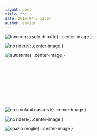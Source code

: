 ```yaml
---
layout: post
title: "h"
date: 2016-07-3 12:00
author: enrico
---
```


![Innocenza solo di notte](https://cdn-images-1.medium.com/max/2000/1*9d2a5vuW9csz5vrc0kDXlw.jpeg){: .center-image }

![no ridere](https://d1vvp9ihshjy3m.cloudfront.net/video/Ue0OueSwOOp7dtjh_pd.jpg){: .center-image }

![autostima](http://galleria.riza.it/medias/1/uid_14d04264d85.650.340.jpg){: .center-image }

<br><br><br><br><br><br><br><br>

![eros volanti nascosti](https://lh3.googleusercontent.com/-EDB9tUwkZ2g/TYiNL5fb2AI/AAAAAAAAAH4/GfkbgmHudoQ/s1600/eros.jpg){: .center-image }

![no ridere](https://d1vvp9ihshjy3m.cloudfront.net/video/Ue0OueSwOOp7dtjh_pd.jpg){: .center-image }

![spazio moglie](http://www.silenzio-in-sala.com/immagine_la-moglie-del-sarto_47373.jpg){: .center-image }
